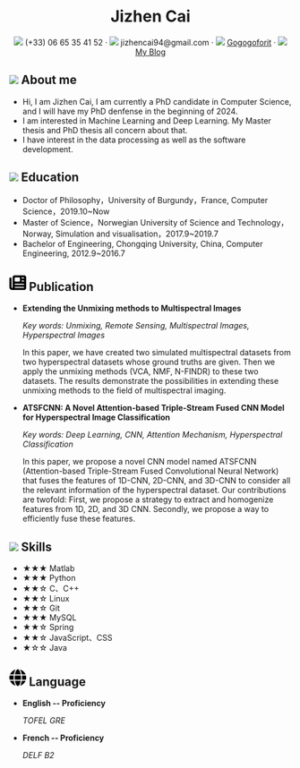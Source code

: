  <center>
     <h1>Jizhen Cai</h1>
     <div>
         <span>
             <img src="assets/phone-solid.svg" width="18px">
             (+33) 06 65 35 41 52
         </span>
         ·
         <span>
             <img src="assets/envelope-solid.svg" width="18px">
             jizhencai94@gmail.com
         </span>
         ·
         <span>
             <img src="assets/github-brands.svg" width="18px">
             <a href="https://github.com/Gogogoforit">Gogogoforit</a>
         </span>
         ·
         <span>
             <img src="assets/rss-solid.svg" width="18px">
             <a href="https://blog.csdn.net/garrulousabyss">My Blog</a>
         </span>
     </div>
 </center>

 ## <img src="assets/info-circle-solid.svg" width="30px"> About me 


 - Hi, I am Jizhen Cai, I am currently a PhD candidate in Computer Science, and I will have my PhD denfense in the beginning of 2024.
 - I am interested in Machine Learning and Deep Learning. My Master thesis and PhD thesis all concern about that.
 - I have interest in the data processing as well as the software development.


## <img src="assets/graduation-cap-solid.svg" width="30px"> Education

- Doctor of Philosophy，University of Burgundy，France, Computer Science，2019.10~Now
- Master of Science，Norwegian University of Science and Technology，Norway, Simulation and visualisation，2017.9~2019.7
- Bachelor of Engineering, Chongqing University, China, Computer Engineering, 2012.9~2016.7


## <img src="assets/newspaper.svg" width="30px"> Publication

- **Extending the Unmixing methods to Multispectral Images**

  *Key words: Unmixing, Remote Sensing, Multispectral Images, Hyperspectral Images*

  In this paper, we have created two simulated multispectral datasets from two hyperspectral datasets whose ground truths are given. Then we apply the unmixing methods (VCA, NMF, N-FINDR) to these two datasets. The results demonstrate the possibilities in extending these unmixing methods to the field of multispectral imaging.

- **ATSFCNN: A Novel Attention-based Triple-Stream Fused CNN Model for Hyperspectral Image Classification**

  *Key words: Deep Learning, CNN, Attention Mechanism, Hyperspectral Classification*

  In this paper, we propose a novel CNN model named ATSFCNN (Attention-based Triple-Stream Fused Convolutional Neural Network) that fuses the features of 1D-CNN, 2D-CNN, and 3D-CNN to consider all the relevant information of the hyperspectral dataset. Our contributions are twofold: First, we propose a strategy to extract and homogenize features from 1D, 2D, and 3D CNN. Secondly, we propose a way to efficiently fuse these features.

## <img src="assets/tools-solid.svg" width="30px"> Skills

- ★★★ Matlab 
- ★★★ Python
- ★★☆ C、C++
- ★★☆ Linux
- ★★☆ Git
- ★★★ MySQL
- ★★☆ Spring
- ★★☆ JavaScript、CSS
- ★☆☆ Java

## <img src="assets/globe.svg" width="30px"> Language

- **English -- Proficiency**

  *TOFEL*
  *GRE*
- **French -- Proficiency**

  *DELF B2*

